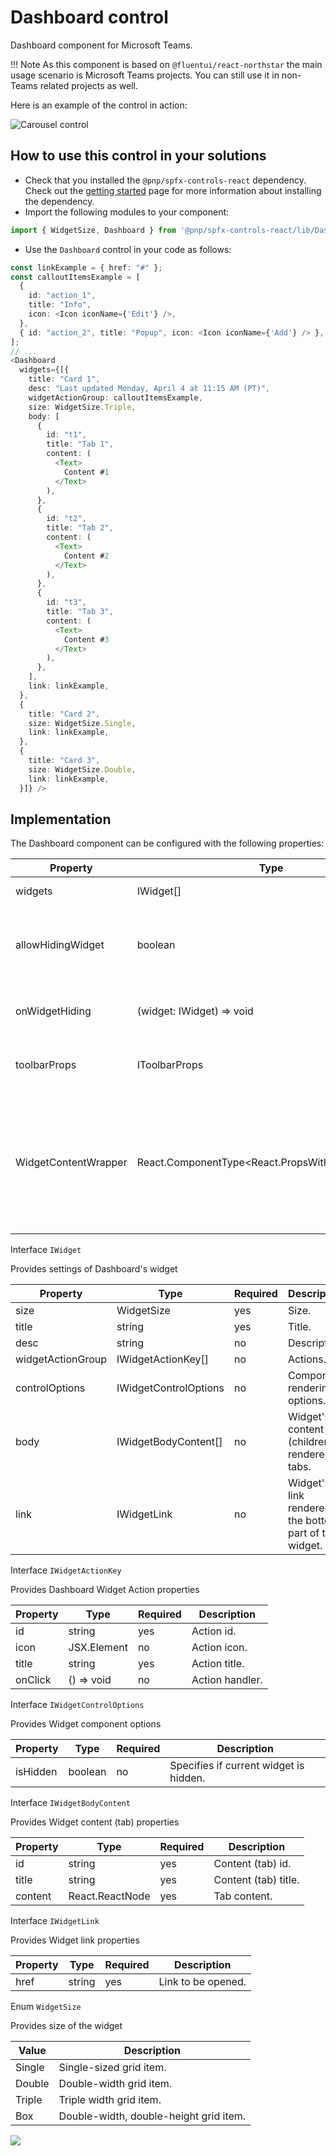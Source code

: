 # Dashboard control

Dashboard component for Microsoft Teams.

!!! Note
    As this component is based on `@fluentui/react-northstar` the main usage scenario is Microsoft Teams projects. You can still use it in non-Teams related projects as well.

Here is an example of the control in action:

![Carousel control](../assets/dashboard.png)

## How to use this control in your solutions

- Check that you installed the `@pnp/spfx-controls-react` dependency. Check out the [getting started](../../#getting-started) page for more information about installing the dependency.
- Import the following modules to your component:

```TypeScript
import { WidgetSize, Dashboard } from '@pnp/spfx-controls-react/lib/Dashboard';
```

- Use the `Dashboard` control in your code as follows:

```TypeScript
const linkExample = { href: "#" };
const calloutItemsExample = [
  {
    id: "action_1",
    title: "Info",
    icon: <Icon iconName={'Edit'} />,
  },
  { id: "action_2", title: "Popup", icon: <Icon iconName={'Add'} /> },
];
// ...
<Dashboard
  widgets={[{
    title: "Card 1",
    desc: "Last updated Monday, April 4 at 11:15 AM (PT)",
    widgetActionGroup: calloutItemsExample,
    size: WidgetSize.Triple,
    body: [
      {
        id: "t1",
        title: "Tab 1",
        content: (
          <Text>
            Content #1
          </Text>
        ),
      },
      {
        id: "t2",
        title: "Tab 2",
        content: (
          <Text>
            Content #2
          </Text>
        ),
      },
      {
        id: "t3",
        title: "Tab 3",
        content: (
          <Text>
            Content #3
          </Text>
        ),
      },
    ],
    link: linkExample,
  },
  {
    title: "Card 2",
    size: WidgetSize.Single,
    link: linkExample,
  },
  {
    title: "Card 3",
    size: WidgetSize.Double,
    link: linkExample,
  }]} />
```

## Implementation

The Dashboard component can be configured with the following properties:

| Property | Type | Required | Description |
| ---- | ---- | ---- | ---- |
| widgets | IWidget[] | yes | Widgets collection. |
| allowHidingWidget | boolean | no | Specifies if widgets can be hidden from the dashboard. |
| onWidgetHiding | (widget: IWidget) => void | no | Handler of widget hiding event. |
| toolbarProps | IToolbarProps | no | Dashboard toolbar props. See [Toolbar](./Toolbar). |
| WidgetContentWrapper | React.ComponentType\<React.PropsWithChildren\<any>> | no | Optional component which wraps every Widget component. Useful for a custom error handling. | 

Interface `IWidget`

Provides settings of Dashboard's widget

| Property | Type | Required | Description |
| ---- | ---- | ---- | ---- |
| size | WidgetSize | yes | Size. |
| title | string | yes | Title. |
| desc | string | no | Description. |
| widgetActionGroup | IWidgetActionKey[] | no | Actions. |
| controlOptions | IWidgetControlOptions | no | Component rendering options. |
| body | IWidgetBodyContent[] | no | Widget's content (children) rendered as tabs. |
| link | IWidgetLink | no | Widget's link rendered at the bottom part of the widget. |

Interface `IWidgetActionKey`

Provides Dashboard Widget Action properties

| Property | Type | Required | Description |
| ---- | ---- | ---- | ---- |
| id | string | yes | Action id. |
| icon | JSX.Element | no | Action icon. |
| title | string | yes | Action title. |
| onClick | () => void | no | Action handler. |

Interface `IWidgetControlOptions`

Provides Widget component options

| Property | Type | Required | Description |
| ---- | ---- | ---- | ---- |
| isHidden | boolean | no | Specifies if current widget is hidden. |

Interface `IWidgetBodyContent`

Provides Widget content (tab) properties

| Property | Type | Required | Description |
| ---- | ---- | ---- | ---- |
| id | string | yes | Content (tab) id. |
| title | string | yes | Content (tab) title. |
| content | React.ReactNode | yes | Tab content. |

Interface `IWidgetLink`

Provides Widget link properties

| Property | Type | Required | Description |
| ---- | ---- | ---- | ---- |
| href | string | yes | Link to be opened. |

Enum `WidgetSize`

Provides size of the widget

| Value | Description |
| ---- | ---- |
| Single | Single-sized grid item. |
| Double | Double-width grid item. |
| Triple | Triple width grid item. |
| Box | Double-width, double-height grid item. |

![](https://telemetry.sharepointpnp.com/sp-dev-fx-controls-react/wiki/controls/Dashboard)
